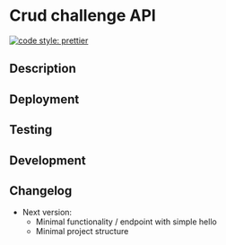 # Crud challenge API

[![code style: prettier](https://img.shields.io/badge/code_style-prettier-ff69b4.svg?style=flat-square)](https://github.com/prettier/prettier)

## Description

## Deployment

## Testing

## Development

## Changelog

* Next version: 
  * Minimal functionality / endpoint with simple hello
  * Minimal project structure